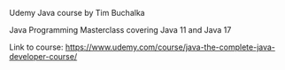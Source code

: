 Udemy Java course by Tim Buchalka

Java Programming Masterclass covering Java 11 and Java 17

Link to course: https://www.udemy.com/course/java-the-complete-java-developer-course/
